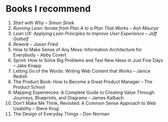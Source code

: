 # Books I recommend

1. *Start with Why – Simon Sinek*
1. *Running Lean: Iterate from Plan A to a Plan That Works – Ash Maurya*
1. *Lean UX: Applying Lean Principles to Improve User Experience – Jeff Gothelf*
1. *Rework – Jason Fried*
1. How to Make Sense of Any Mess: Information Architecture for Everybody – Abby Covert
1. Sprint: How to Solve Big Problems and Test New Ideas in Just Five Days – Jake Knapp
1. Letting Go of the Words: Writing Web Content that Works – Janice Redish
1. The Product Book: How to Become a Great Product Manager – The Product School
1. Mapping Experiences: A Complete Guide to Creating Value Through Journeys, Blueprints, and Diagrams – James Kalbach
1. Don't Make Me Think, Revisited: A Common Sense Approach to Web Usability – Steve Krug
1. The Design of Everyday Things – Don Norman
